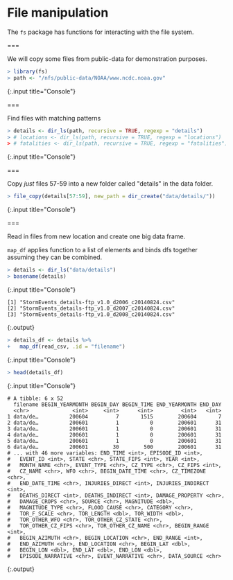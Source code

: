 ---
---

# File manipulation

The `fs` package has functions for interacting with the file system.

===

We will copy some files from public-data for demonstration purposes.



~~~r
> library(fs)
> path <- "/nfs/public-data/NOAA/www.ncdc.noaa.gov"
~~~
{:.input title="Console"}


===

Find files with matching patterns 



~~~r
> details <- dir_ls(path, recursive = TRUE, regexp = "details")
> # locations <- dir_ls(path, recursive = TRUE, regexp = "locations")
> # fatalities <- dir_ls(path, recursive = TRUE, regexp = "fatalities")
~~~
{:.input title="Console"}


===

Copy *just* files 57-59 into a new folder called "details" in the data folder.



~~~r
> file_copy(details[57:59], new_path = dir_create("data/details/"))
~~~
{:.input title="Console"}


===

Read in files from new location and create one big data frame.

`map_df` applies function to a list of elements and binds dfs together
assuming they can be combined.  



~~~r
> details <- dir_ls("data/details")
> basename(details)
~~~
{:.input title="Console"}


~~~
[1] "StormEvents_details-ftp_v1.0_d2006_c20140824.csv"
[2] "StormEvents_details-ftp_v1.0_d2007_c20140824.csv"
[3] "StormEvents_details-ftp_v1.0_d2008_c20140824.csv"
~~~
{:.output}




~~~r
> details_df <- details %>% 
+   map_df(read_csv, .id = "filename")
~~~
{:.input title="Console"}




~~~r
> head(details_df)
~~~
{:.input title="Console"}


~~~
# A tibble: 6 x 52
  filename BEGIN_YEARMONTH BEGIN_DAY BEGIN_TIME END_YEARMONTH END_DAY
  <chr>              <int>     <int>      <int>         <int>   <int>
1 data/de…          200604         7       1515        200604       7
2 data/de…          200601         1          0        200601      31
3 data/de…          200601         1          0        200601      31
4 data/de…          200601         1          0        200601      31
5 data/de…          200601         1          0        200601      31
6 data/de…          200601        30        500        200601      31
# ... with 46 more variables: END_TIME <int>, EPISODE_ID <int>,
#   EVENT_ID <int>, STATE <chr>, STATE_FIPS <int>, YEAR <int>,
#   MONTH_NAME <chr>, EVENT_TYPE <chr>, CZ_TYPE <chr>, CZ_FIPS <int>,
#   CZ_NAME <chr>, WFO <chr>, BEGIN_DATE_TIME <chr>, CZ_TIMEZONE <chr>,
#   END_DATE_TIME <chr>, INJURIES_DIRECT <int>, INJURIES_INDIRECT <int>,
#   DEATHS_DIRECT <int>, DEATHS_INDIRECT <int>, DAMAGE_PROPERTY <chr>,
#   DAMAGE_CROPS <chr>, SOURCE <chr>, MAGNITUDE <dbl>,
#   MAGNITUDE_TYPE <chr>, FLOOD_CAUSE <chr>, CATEGORY <chr>,
#   TOR_F_SCALE <chr>, TOR_LENGTH <dbl>, TOR_WIDTH <dbl>,
#   TOR_OTHER_WFO <chr>, TOR_OTHER_CZ_STATE <chr>,
#   TOR_OTHER_CZ_FIPS <chr>, TOR_OTHER_CZ_NAME <chr>, BEGIN_RANGE <int>,
#   BEGIN_AZIMUTH <chr>, BEGIN_LOCATION <chr>, END_RANGE <int>,
#   END_AZIMUTH <chr>, END_LOCATION <chr>, BEGIN_LAT <dbl>,
#   BEGIN_LON <dbl>, END_LAT <dbl>, END_LON <dbl>,
#   EPISODE_NARRATIVE <chr>, EVENT_NARRATIVE <chr>, DATA_SOURCE <chr>
~~~
{:.output}


